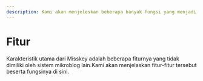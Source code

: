 ```yaml
---
description: Kami akan menjeleskan beberapa banyak fungsi yang menjadi fitur utama dari Misskey.
---
```


# Fitur

Karakteristik utama dari Misskey adalah beberapa fiturnya yang tidak dimiliki oleh sistem mikroblog lain.Kami akan menjelaskan fitur-fitur tersebut beserta fungsinya di sini.

<MkIndex :sort="(a, b) => b.name - a.name"></MkIndex>
